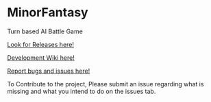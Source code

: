 # MinorFantasy
Turn based AI Battle Game  
  
[Look for Releases here!](https://github.com/antonyip/MinorFantasy/releases)  
  
[Development Wiki here!](https://github.com/antonyip/MinorFantasy/wiki)  

[Report bugs and issues here!](https://github.com/antonyip/MinorFantasy/issues)  

To Contribute to the project, Please submit an issue regarding what is missing and what you intend to do on the issues tab.

